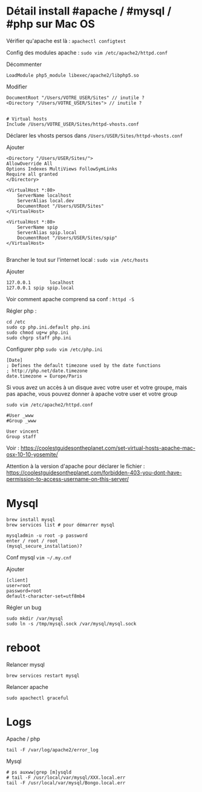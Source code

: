 # Détail install #apache / #mysql / #php sur Mac OS

Vérifier qu'apache est là : `apachectl configtest`

Config des modules apache : `sudo vim /etc/apache2/httpd.conf`

Décommenter
```
LoadModule php5_module libexec/apache2/libphp5.so
```

Modifier
```
DocumentRoot "/Users/VOTRE_USER/Sites" // inutile ?
<Directory "/Users/VOTRE_USER/Sites"> // inutile ?


# Virtual hosts
Include /Users/VOTRE_USER/Sites/httpd-vhosts.conf

```

Déclarer les vhosts persos dans `/Users/USER/Sites/httpd-vhosts.conf`

Ajouter
```
<Directory "/Users/USER/Sites/">
AllowOverride All
Options Indexes MultiViews FollowSymLinks
Require all granted
</Directory>

<VirtualHost *:80>
    ServerName localhost
    ServerAlias local.dev
    DocumentRoot "/Users/USER/Sites"
</VirtualHost>

<VirtualHost *:80>
    ServerName spip
    ServerAlias spip.local
    DocumentRoot "/Users/USER/Sites/spip"
</VirtualHost>


```

Brancher le tout sur l'internet local : `sudo vim /etc/hosts`

Ajouter
```
127.0.0.1       localhost
127.0.0.1 spip spip.local
```

Voir comment apache comprend sa conf : `httpd -S `

Régler php : 

```
cd /etc
sudo cp php.ini.default php.ini
sudo chmod ug+w php.ini
sudo chgrp staff php.ini
```

Configurer php `sudo vim /etc/php.ini`

```
[Date]
; Defines the default timezone used by the date functions
; http://php.net/date.timezone
date.timezone = Europe/Paris 
```

Si vous avez un accès à un disque avec votre user et votre groupe, mais pas apache, vous pouvez donner à apache votre user et votre group

`sudo vim /etc/apache2/httpd.conf`

```
#User _www
#Group _www

User vincent
Group staff
```

Voir : https://coolestguidesontheplanet.com/set-virtual-hosts-apache-mac-osx-10-10-yosemite/

Attention à la version d'apache pour déclarer le fichier  : https://coolestguidesontheplanet.com/forbidden-403-you-dont-have-permission-to-access-username-on-this-server/


# Mysql

```
brew install mysql
brew services list # pour démarrer mysql

mysqladmin -u root -p password
enter / root / root
(mysql_secure_installation)?

```
Conf mysql `vim ~/.my.cnf`

Ajouter
```
[client]
user=root
password=root
default-character-set=utf8mb4
```

Régler un bug 

```
sudo mkdir /var/mysql
sudo ln -s /tmp/mysql.sock /var/mysql/mysql.sock
```
# reboot
Relancer mysql
```
brew services restart mysql
```

Relancer apache
```
sudo apachectl graceful
```

# Logs

Apache / php
```
tail -F /var/log/apache2/error_log
```

Mysql
```
# ps auxww|grep [m]ysqld
# tail -F /usr/local/var/mysql/XXX.local.err
tail -F /usr/local/var/mysql/Bongo.local.err
```


